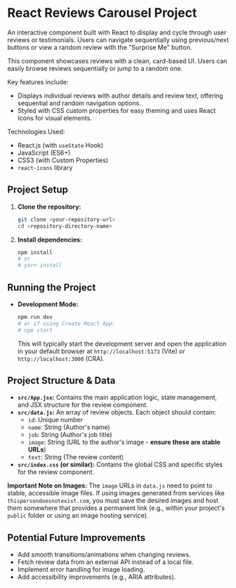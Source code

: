 # React Reviews Carousel Project

An interactive component built with React to display and cycle through user reviews or testimonials. Users can navigate sequentially using previous/next buttons or view a random review with the "Surprise Me" button.

This component showcases reviews with a clean, card-based UI. Users can easily browse reviews sequentially or jump to a random one.

Key features include:

- Displays individual reviews with author details and review text, offering sequential and random navigation options.
- Styled with CSS custom properties for easy theming and uses React Icons for visual elements.

Technologies Used:

- React.js (with `useState` Hook)
- JavaScript (ES6+)
- CSS3 (with Custom Properties)
- `react-icons` library

## Project Setup

1.  **Clone the repository:**
    ```bash
    git clone <your-repository-url>
    cd <repository-directory-name>
    ```
2.  **Install dependencies:**
    ```bash
    npm install
    # or
    # yarn install
    ```

## Running the Project

- **Development Mode:**
  ```bash
  npm run dev
  # or if using Create React App:
  # npm start
  ```
  This will typically start the development server and open the application in your default browser at `http://localhost:5173` (Vite) or `http://localhost:3000` (CRA).

## Project Structure & Data

- **`src/App.jsx`:** Contains the main application logic, state management, and JSX structure for the review component.
- **`src/data.js`:** An array of review objects. Each object should contain:
  - `id`: Unique number
  - `name`: String (Author's name)
  - `job`: String (Author's job title)
  - `image`: String (URL to the author's image - **ensure these are stable URLs**)
  - `text`: String (The review content)
- **`src/index.css` (or similar):** Contains the global CSS and specific styles for the review component.

**Important Note on Images:** The `image` URLs in `data.js` need to point to stable, accessible image files. If using images generated from services like `thispersondoesnotexist.com`, you must save the desired images and host them somewhere that provides a permanent link (e.g., within your project's `public` folder or using an image hosting service).

## Potential Future Improvements

- Add smooth transitions/animations when changing reviews.
- Fetch review data from an external API instead of a local file.
- Implement error handling for image loading.
- Add accessibility improvements (e.g., ARIA attributes).

